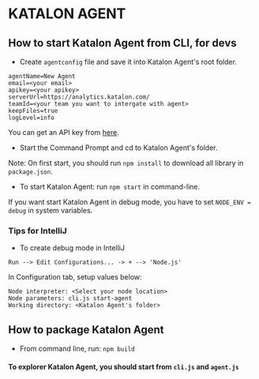 # KATALON AGENT

## How to start Katalon Agent from CLI, for devs

- Create `agentconfig` file and save it into Katalon Agent's root folder.
```$xslt
agentName=New Agent
email=<your email>
apikey=<your apikey>
serverUrl=https://analytics.katalon.com/
teamId=<your team you want to intergate with agent>
keepFiles=true
logLevel=info
```

You can get an API key from [here](https://analytics.katalon.com/user/apikey).

- Start the Command Prompt and cd to Katalon Agent's folder. 

Note: On first start, you should run `npm install` to download all library in `package.json`.

- To start Katalon Agent: run `npm start` in command-line.

If you want start Katalon Agent in debug mode, you have to set `NODE_ENV = debug` in system variables.

### Tips for IntelliJ
- To create debug mode in IntelliJ
```$xslt
Run --> Edit Configurations... -> + --> 'Node.js'
```
In Configuration tab, setup values below:
```
Node interpreter: <Select your node location>
Node parameters: cli.js start-agent
Working directory: <Katalon Agent's folder>
```

## How to package Katalon Agent
- From command line, run: `npm build`

#### To explorer Katalon Agent, you should start from `cli.js` and `agent.js`
